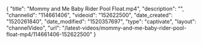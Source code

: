 {
    "title": "Mommy and Me Baby Rider Pool Float.mp4",
    "description": "",
    "channelid": "114661406",
    "videoid": "152622500",
    "date_created": "1520261840",
    "date_modified": "1520357697",
    "type": "captivate",
    "layout": "channelVideo",
    "url": "\/latest-videos\/mommy-and-me-baby-rider-pool-float-mp4\/114661406-152622500"
}